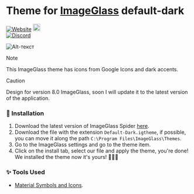 # Theme for [ImageGlass](https://imageglass.org/) default-dark
[![Website](https://img.shields.io/badge/www-imageglass.org-0099BC.svg?maxAge=3600&color=%233097B8)](https://imageglass.org)
<a href="https://github.com/sponsors/d2phap" target="_blank" title="Become a sponsor">
<img src="https://img.shields.io/badge/Github-@d2phap-24292e.svg?maxAge=3600&logo=github" height="20" alt="Become a sponsor">
</a> <br>
[![Discord](https://img.shields.io/discord/818852544859209748?label=chat&logo=discord&color=%233097B8&style=social)](http://discord.io/imageglass)

![Alt-текст](https://github.com/Mosqovlu/Default-Dark/blob/main/preview.jpg?raw=true](https://raw.githubusercontent.com/Mosqovlu/Default-Dark/main/preview.jpg) "Орк")

> [!NOTE]
> This ImageGlass theme has icons from Google Icons and dark accents.

> [!CAUTION] 
> Design for version 8.0 ImageGlass, soon I will update it to the latest version of the application.

### 🚀 Installation
1. Download the latest version of ImageGlass Spider [here](https://imageglass.org/spider).
1. Download the file with the extension `Default-Dark.igtheme`, if possible, you can move it along the path `C:\Program Files\ImageGlass\Themes`.
1. Go to the ImageGlass settings and go to the theme item.
1. Click on the install tab, select our file and apply the theme, you're done! We installed the theme now it's yours! 🎉🎉🎉

### ✨ Tools Used
+ [Material Symbols and Icons](https://fonts.google.com/icons).
